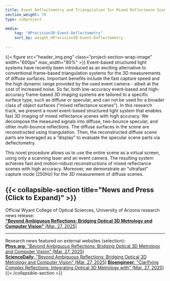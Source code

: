 ```yaml
---
title: Event Deflectometry and Triangulation for Mixed Reflectance Scenes
section_weight: 70
type: subproject

media:
    tag: "HPrecision3D-Event-Deflectometry"
    sort_by: weight_HPrecision3D-Event-Deflectometry
    
---
```

{{< figure src="header_img.png" class="project-section-wrap-image" width="600px" max_width="80%" >}}
Event-based structured light systems have recently been introduced as an exciting alternative to conventional frame-based triangulation systems for the 3D measurements of diffuse surfaces. Important benefits include the fast capture speed and the high dynamic range provided by the used event camera - albeit at the cost of increased noise. So far, both low-accuracy event-based and high-accuracy frame-based 3D imaging systems are tailored to a specific surface type, such as diffuse or specular, and can not be used for a broader class of object surfaces (“mixed reflectance scenes").  In this research track, we present a novel event-based structured light system that enables fast 3D imaging of mixed reflectance scenes with high accuracy. We decompose the measured signals into diffuse, two-bounce specular, and other multi-bounce reflections. The diffuse surfaces in the scene are reconstructed using triangulation. Then, the reconstructed diffuse scene parts are leveraged as a ”display" to evaluate the specular scene parts via deflectometry. 

This novel procedure allows us to use the entire scene as a virtual screen, using only a scanning laser and an event camera. The resulting system achieves fast and motion-robust reconstructions of mixed reflectance scenes with high accuracy. Moreover, we demonstrate an ”ultrafast" capture mode (250Hz) for the 3D measurement of diffuse scenes. 


{{< collapsible-section title="News and Press (Click to Expand)" >}}
--------  
Official Wyant College of Optical Sciences, University of Arizona research news release:   
[**"Beyond Ambiguous Reflections: Bridging Optical 3D Metrology and Computer Vision"**  (Mar. 27, 2025)](https://https://www.optics.arizona.edu/news/beyond-ambiguous-reflections-bridging-optical-3d-metrology-and-computer-vision)


--------  
Research news featured on external websites (selection):  
[**Phys.org**: "Beyond Ambiguous Reflections: Bridging Optical 3D Metrology and Computer Vision" (Mar. 27, 2025)](https://phys.org/news/2025-03-ambiguous-bridging-optical-3d-metrology.html)  
[**ScienceDaily**: "Beyond Ambiguous Reflections: Bridging Optical 3D Metrology and Computer Vision" (Mar. 27, 2025)](https://www.sciencedaily.com/releases/2025/03/250327141553.htm)
[**Bioengineer**: "Clarifying Complex Reflections: Integrating Optical 3D Metrology with" (Mar. 27, 2025)](https://bioengineer.org/clarifying-complex-reflections-integrating-optical-3d-metrology-with-computer-vision/)
{{< /collapsible-section >}}  